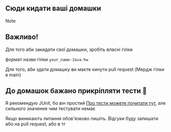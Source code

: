 ## Сюди кидати ваші домашки

> [!NOTE]
> ## Важливо!
>  Для того аби закидати свої домашки, зробіть власні гілки
> 
> формат назви гілки `your_name-Java-hw`
>
> Для того, аби здати домашку ви маєте кинути pull request (Мердж гілки в main)

## До домашок бажано прикріпляти тести 🙏
Я рекомендую JUnit, бо він простий [Про тести можете почитати тут](https://mate.academy/blog/qa/junit-java-testing-examples/),
але сильного значення чим тестувати немає

Якщо виникають питання обов'язково пишіть. 
Відгуки буду залишати або на pull request, або в тг
